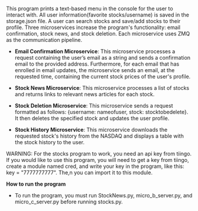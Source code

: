 This program prints a text-based menu in the console for the user to interact with. All user information(favorite stocks/username) is saved in the storage.json file. A user can search stocks and save/add stocks to their profile. Three microservices increase the program's functionality: email confirmation, stock news, and stock deletion. Each microservice uses ZMQ as the communication pipeline.

 - **Email Confirmation Microservice**: This microservice processes a request containing the user’s email as a string and sends a confirmation email to the provided address. Furthermore, for each email that has enrolled in email updates, the microservice sends an email, at the requested time, containing the current stock prices of the user's profile.

 - **Stock News Microservice**: This microservice processes a list of stocks and returns links to relevant news articles for each stock. 

 - **Stock Deletion Microservice**: This microservice sends a request formatted as follows: {username: nameofuser, stock: stocktobedelete}. It then deletes the specified stock and updates the user profile.
 - **Stock History Microservice**:  This microservice downloads the requested stock's history from the NASDAQ and displays a table with the stock history to the user.
 
WARNING: For the stocks program to work, you need an api key from tiingo. If you would like to use this program, you will need to get a key from tiingo, create a module named cred, and write your key in the program, like this: key = "7777777777". The,n you can import it to this module.

**How to run the program**
- To run the program, you must run StockNews.py, micro_b_server.py, and micro_c_server.py before running stocks.py. 
